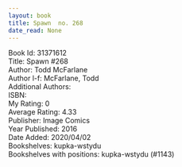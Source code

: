 ```yaml
---
layout: book
title: Spawn  no. 268
date_read: None
---
```


Book Id: 31371612<br />
Title: Spawn #268<br />
Author: Todd McFarlane<br />
Author l-f: McFarlane, Todd<br />
Additional Authors: <br />
ISBN: <br />
My Rating: 0<br />
Average Rating: 4.33<br />
Publisher: Image Comics<br />
Year Published: 2016<br />
Date Added: 2020/04/02<br />
Bookshelves: kupka-wstydu<br />
Bookshelves with positions: kupka-wstydu (#1143)<br />

